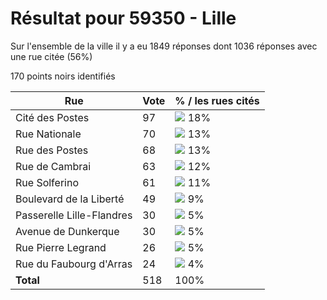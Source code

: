 # Résultat pour 59350 - Lille

Sur l'ensemble de la ville il y a eu 1849 réponses dont 1036 réponses avec une rue citée (56%)

170 points noirs identifiés

| Rue | Vote | % / les rues cités|
|-----|------|-------------------|
| Cité des Postes | 97 | <img src="../../img/bar_18.gif" />&nbsp;18%|
| Rue Nationale | 70 | <img src="../../img/bar_13.gif" />&nbsp;13%|
| Rue des Postes | 68 | <img src="../../img/bar_13.gif" />&nbsp;13%|
| Rue de Cambrai | 63 | <img src="../../img/bar_12.gif" />&nbsp;12%|
| Rue Solferino | 61 | <img src="../../img/bar_11.gif" />&nbsp;11%|
| Boulevard de la Liberté | 49 | <img src="../../img/bar_9.gif" />&nbsp;9%|
| Passerelle Lille-Flandres | 30 | <img src="../../img/bar_5.gif" />&nbsp;5%|
| Avenue de Dunkerque | 30 | <img src="../../img/bar_5.gif" />&nbsp;5%|
| Rue Pierre Legrand | 26 | <img src="../../img/bar_5.gif" />&nbsp;5%|
| Rue du Faubourg d'Arras | 24 | <img src="../../img/bar_4.gif" />&nbsp;4%|
| **Total** | 518 | 100%|
